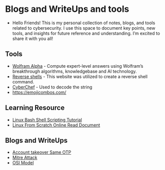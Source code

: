 # Blogs and WriteUps and tools

* Hello Friends! This is my personal collection of notes, blogs, and tools related to cybersecurity. I use this space to document key points, new tools, and insights for future reference and understanding. I’m excited to share it with you all!

## Tools
* [Wolfram Alpha](https://www.wolframalpha.com/) - Compute expert-level answers using Wolfram’s breakthrough algorithms, knowledgebase and AI technology.
* [Reverse shells](https://www.revshells.com/) - This website was utilized to create a reverse shell command.
* [CyberChef](https://gchq.github.io/CyberChef/) - Used to decode the string
* https://emojicombos.com/

## Learning Resource
* [Linux Bash Shell Scripting Tutorial](https://bash.cyberciti.biz/guide/Main_Page)
* [Linux From Scratch Online Read Document](https://www.linuxfromscratch.org/lfs/view/development/index.html)

## Blogs and WriteUps
* [Account takeover Same OTP](https://medium.com/@raxomara/account-takeover-same-otp-81bfba35d9b3)
* [Mitre Attack](https://infosecwriteups.com/understanding-the-mitre-att-ck-framework-a-comprehensive-overview-c1499d195da0)
* [OSI Model](https://medium.com/software-engineering-roundup/the-osi-model-87e5adf35e10)
